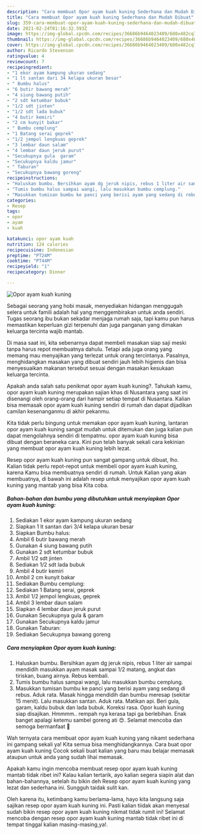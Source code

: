 ```yaml
---
description: "Cara membuat Opor ayam kuah kuning Sederhana dan Mudah Dibuat"
title: "Cara membuat Opor ayam kuah kuning Sederhana dan Mudah Dibuat"
slug: 359-cara-membuat-opor-ayam-kuah-kuning-sederhana-dan-mudah-dibuat
date: 2021-02-24T01:16:32.593Z
image: https://img-global.cpcdn.com/recipes/36686b9464023409/680x482cq70/opor-ayam-kuah-kuning-foto-resep-utama.jpg
thumbnail: https://img-global.cpcdn.com/recipes/36686b9464023409/680x482cq70/opor-ayam-kuah-kuning-foto-resep-utama.jpg
cover: https://img-global.cpcdn.com/recipes/36686b9464023409/680x482cq70/opor-ayam-kuah-kuning-foto-resep-utama.jpg
author: Ricardo Stevenson
ratingvalue: 4
reviewcount: 7
recipeingredient:
- "1 ekor ayam kampung ukuran sedang"
- "1 lt santan dari 34 kelapa ukuran besar"
- " Bumbu halus"
- "6 butir bawang merah"
- "4 siung bawang putih"
- "2 sdt ketumbar bubuk"
- "1/2 sdt jinten"
- "1/2 sdt lada bubuk"
- "4 butir kemiri"
- "2 cm kunyit bakar"
- " Bumbu cemplung"
- "1 Batang serai geprek"
- "1/2 jempol lengkuas geprek"
- "3 lembar daun salam"
- "4 lembar daun jeruk purut"
- "Secukupnya gula  garam"
- "Secukupnya kaldu jamur"
- " Taburan"
- "Secukupnya bawang goreng"
recipeinstructions:
- "Haluskan bumbu. Bersihkan ayam dg jeruk nipis, rebus 1 liter air sampai mendidih masukkan ayam masak sampai 1/2 matang, angkat dan tiriskan, buang airnya. Rebus kembali."
- "Tumis bumbu halus sampai wangi, lalu masukkan bumbu cemplung."
- "Masukkan tumisan bumbu ke panci yang berisi ayam yang sedang di rebus. Aduk rata. Masak hingga mendidih dan bumbu meresap (sekitar 15 menit). Lalu masukkan santan. Aduk rata. Matikan api. Beri gula, garam, kaldu bubuk dan lada bubuk. Koreksi rasa. Opor kuah kuning siap disajikan. Hmmmm.. rempah nya kerasa tapi ga berlebihan. Enak banget apalagi ketemu sambel goreng ati 😍. Selamat mencoba dan semoga bermanfaat 🤗"
categories:
- Resep
tags:
- opor
- ayam
- kuah

katakunci: opor ayam kuah 
nutrition: 124 calories
recipecuisine: Indonesian
preptime: "PT24M"
cooktime: "PT44M"
recipeyield: "1"
recipecategory: Dinner

---
```



![Opor ayam kuah kuning](https://img-global.cpcdn.com/recipes/36686b9464023409/680x482cq70/opor-ayam-kuah-kuning-foto-resep-utama.jpg)

Sebagai seorang yang hobi masak, menyediakan hidangan menggugah selera untuk famili adalah hal yang menggembirakan untuk anda sendiri. Tugas seorang ibu bukan sekadar menjaga rumah saja, tapi kamu pun harus memastikan keperluan gizi terpenuhi dan juga panganan yang dimakan keluarga tercinta wajib mantab.

Di masa  saat ini, kita sebenarnya dapat membeli masakan siap saji meski tanpa harus repot membuatnya dahulu. Tetapi ada juga orang yang memang mau menyajikan yang terlezat untuk orang tercintanya. Pasalnya, menghidangkan masakan yang dibuat sendiri jauh lebih higienis dan bisa menyesuaikan makanan tersebut sesuai dengan masakan kesukaan keluarga tercinta. 



Apakah anda salah satu penikmat opor ayam kuah kuning?. Tahukah kamu, opor ayam kuah kuning merupakan sajian khas di Nusantara yang saat ini disenangi oleh orang-orang dari hampir setiap tempat di Nusantara. Kalian bisa memasak opor ayam kuah kuning sendiri di rumah dan dapat dijadikan camilan kesenanganmu di akhir pekanmu.

Kita tidak perlu bingung untuk memakan opor ayam kuah kuning, lantaran opor ayam kuah kuning sangat mudah untuk ditemukan dan juga kalian pun dapat mengolahnya sendiri di tempatmu. opor ayam kuah kuning bisa dibuat dengan beraneka cara. Kini pun telah banyak sekali cara kekinian yang membuat opor ayam kuah kuning lebih lezat.

Resep opor ayam kuah kuning pun sangat gampang untuk dibuat, lho. Kalian tidak perlu repot-repot untuk membeli opor ayam kuah kuning, karena Kamu bisa membuatnya sendiri di rumah. Untuk Kalian yang akan membuatnya, di bawah ini adalah resep untuk menyajikan opor ayam kuah kuning yang mantab yang bisa Kita coba.

<!--inarticleads1-->

##### Bahan-bahan dan bumbu yang dibutuhkan untuk menyiapkan Opor ayam kuah kuning:

1. Sediakan 1 ekor ayam kampung ukuran sedang
1. Siapkan 1 lt santan dari 3/4 kelapa ukuran besar
1. Siapkan  Bumbu halus:
1. Ambil 6 butir bawang merah
1. Gunakan 4 siung bawang putih
1. Gunakan 2 sdt ketumbar bubuk
1. Ambil 1/2 sdt jinten
1. Sediakan 1/2 sdt lada bubuk
1. Ambil 4 butir kemiri
1. Ambil 2 cm kunyit bakar
1. Sediakan  Bumbu cemplung:
1. Sediakan 1 Batang serai, geprek
1. Ambil 1/2 jempol lengkuas, geprek
1. Ambil 3 lembar daun salam
1. Siapkan 4 lembar daun jeruk purut
1. Gunakan Secukupnya gula &amp; garam
1. Gunakan Secukupnya kaldu jamur
1. Gunakan  Taburan:
1. Sediakan Secukupnya bawang goreng




<!--inarticleads2-->

##### Cara menyiapkan Opor ayam kuah kuning:

1. Haluskan bumbu. Bersihkan ayam dg jeruk nipis, rebus 1 liter air sampai mendidih masukkan ayam masak sampai 1/2 matang, angkat dan tiriskan, buang airnya. Rebus kembali.
1. Tumis bumbu halus sampai wangi, lalu masukkan bumbu cemplung.
1. Masukkan tumisan bumbu ke panci yang berisi ayam yang sedang di rebus. Aduk rata. Masak hingga mendidih dan bumbu meresap (sekitar 15 menit). Lalu masukkan santan. Aduk rata. Matikan api. Beri gula, garam, kaldu bubuk dan lada bubuk. Koreksi rasa. Opor kuah kuning siap disajikan. Hmmmm.. rempah nya kerasa tapi ga berlebihan. Enak banget apalagi ketemu sambel goreng ati 😍. Selamat mencoba dan semoga bermanfaat 🤗




Wah ternyata cara membuat opor ayam kuah kuning yang nikamt sederhana ini gampang sekali ya! Kita semua bisa menghidangkannya. Cara buat opor ayam kuah kuning Cocok sekali buat kalian yang baru mau belajar memasak ataupun untuk anda yang sudah lihai memasak.

Apakah kamu ingin mencoba membuat resep opor ayam kuah kuning mantab tidak ribet ini? Kalau kalian tertarik, ayo kalian segera siapin alat dan bahan-bahannya, setelah itu bikin deh Resep opor ayam kuah kuning yang lezat dan sederhana ini. Sungguh taidak sulit kan. 

Oleh karena itu, ketimbang kamu berlama-lama, hayo kita langsung saja sajikan resep opor ayam kuah kuning ini. Pasti kalian tiidak akan menyesal sudah bikin resep opor ayam kuah kuning nikmat tidak rumit ini! Selamat mencoba dengan resep opor ayam kuah kuning mantab tidak ribet ini di tempat tinggal kalian masing-masing,ya!.

